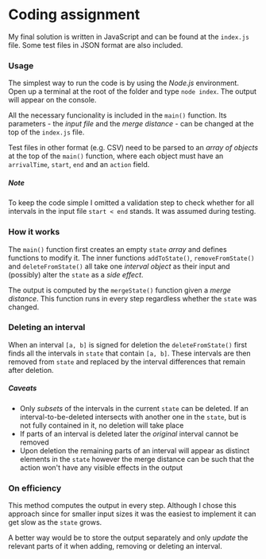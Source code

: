 # Coding assignment

My final solution is written in JavaScript and can be found at the `index.js` file. Some test files in JSON format are also included.

### Usage

The simplest way to run the code is by using the _Node.js_ environment. Open up a terminal at the root of the folder and type `node index`. The output will appear on the console.

All the necessary funcionality is included in the `main()` function. Its parameters - the _input file_ and the _merge distance_ - can be changed at the top of the `index.js` file.

Test files in other format (e.g. CSV) need to be parsed to an _array of objects_ at the top of the `main()` function, where each object must have an `arrivalTime`, `start`, `end` and an `action` field.

##### Note

To keep the code simple I omitted a validation step to check whether for all intervals in the input file `start < end` stands. It was assumed during testing.

### How it works

The `main()` function first creates an empty `state` _array_ and defines functions to modify it. The inner functions `addToState()`, `removeFromState()` and `deleteFromState()` all take one _interval object_ as their input and (possibly) alter the `state` as a _side effect_.

The output is computed by the `mergeState()` function given a _merge distance_. This function runs in every step regardless whether the `state` was changed.

### Deleting an interval

When an interval `[a, b]` is signed for deletion the `deleteFromState()` first finds all the intervals in `state` that contain `[a, b]`. These intervals are then removed from `state` and replaced by the interval differences that remain after deletion.

##### Caveats

- Only _subsets_ of the intervals in the current `state` can be deleted. If an interval-to-be-deleted intersects with another one in the `state`, but is not fully contained in it, no deletion will take place
- If parts of an interval is deleted later the _original_ interval cannot be removed
- Upon deletion the remaining parts of an interval will appear as distinct elements in the `state` however the merge distance can be such that the action won't have any visible effects in the output

### On efficiency

This method computes the output in every step. Although I chose this approach since for smaller input sizes it was the easiest to implement it can get slow as the `state` grows.

A better way would be to store the output separately and only _update_ the relevant parts of it when adding, removing or deleting an interval.
